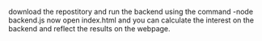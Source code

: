 download the repostitory and run the backend using the command   -node backend.js
now open index.html and you can calculate the interest on the backend and reflect the results on the webpage.
